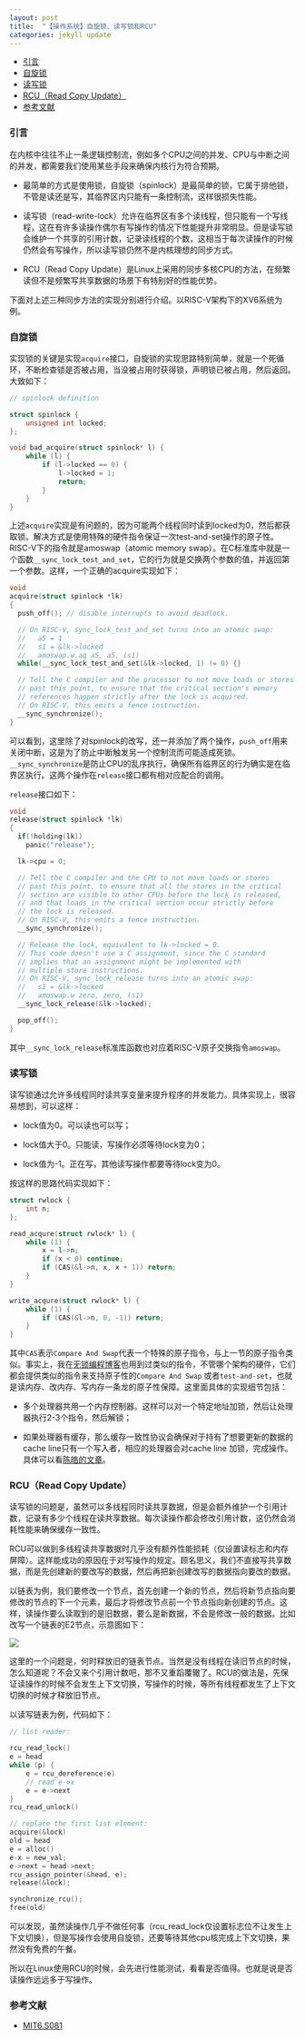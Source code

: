 ```yaml
---
layout: post
title:  "【操作系统】自旋锁、读写锁和RCU"
categories: jekyll update
---
```


<!-- vim-markdown-toc GFM -->

* [引言](#引言)
* [自旋锁](#自旋锁)
* [读写锁](#读写锁)
* [RCU（Read Copy Update）](#rcuread-copy-update)
* [参考文献](#参考文献)

<!-- vim-markdown-toc -->

### 引言

在内核中往往不止一条逻辑控制流，例如多个CPU之间的并发、CPU与中断之间的并发，都需要我们使用某些手段来确保内核行为符合预期。

- 最简单的方式是使用锁，自旋锁（spinlock）是最简单的锁，它属于排他锁，不管是读还是写，其临界区内只能有一条控制流，这样很损失性能。

- 读写锁（read-write-lock）允许在临界区有多个读线程，但只能有一个写线程，这在有许多读操作偶尔有写操作的情况下性能提升非常明显。但是读写锁会维护一个共享的引用计数，记录读线程的个数，这相当于每次读操作的时候仍然会有写操作，所以读写锁仍然不是内核理想的同步方式。

- RCU（Read Copy Update）是Linux上采用的同步多核CPU的方法，在频繁读但不是频繁写共享数据的场景下有特别好的性能优势。

下面对上述三种同步方法的实现分别进行介绍。以RISC-V架构下的XV6系统为例。

### 自旋锁

实现锁的关键是实现`acquire`接口，自旋锁的实现思路特别简单，就是一个死循环，不断检查锁是否被占用，当没被占用时获得锁，声明锁已被占用，然后返回。大致如下：

```c 
// spinlock definition

struct spinlock {
    unsigned int locked;
};

void bad_acquire(struct spinlock* l) {
    while (l) {
        if (l->locked == 0) {
            l->locked = 1;
            return;
        }
    }
}
```

上述`acquire`实现是有问题的，因为可能两个线程同时读到locked为0，然后都获取锁。解决方式是使用特殊的硬件指令保证一次test-and-set操作的原子性。RISC-V下的指令就是amoswap（atomic memory swap）。在C标准库中就是一个函数`__sync_lock_test_and_set`，它的行为就是交换两个参数的值，并返回第一个参数。这样，一个正确的acquire实现如下：
```c 
void
acquire(struct spinlock *lk)
{
  push_off(); // disable interrupts to avoid deadlock.

  // On RISC-V, sync_lock_test_and_set turns into an atomic swap:
  //   a5 = 1
  //   s1 = &lk->locked
  //   amoswap.w.aq a5, a5, (s1)
  while(__sync_lock_test_and_set(&lk->locked, 1) != 0) {}

  // Tell the C compiler and the processor to not move loads or stores
  // past this point, to ensure that the critical section's memory
  // references happen strictly after the lock is acquired.
  // On RISC-V, this emits a fence instruction.
  __sync_synchronize();
}
```

可以看到，这里除了对spinlock的改写，还一并添加了两个操作，`push_off`用来关闭中断，这是为了防止中断触发另一个控制流而可能造成死锁。`__sync_synchronize`是防止CPU的乱序执行，确保所有临界区的行为确实是在临界区执行。这两个操作在`release`接口都有相对应配合的调用。

`release`接口如下：
```c 
void
release(struct spinlock *lk)
{
  if(!holding(lk))
    panic("release");

  lk->cpu = 0;

  // Tell the C compiler and the CPU to not move loads or stores
  // past this point, to ensure that all the stores in the critical
  // section are visible to other CPUs before the lock is released,
  // and that loads in the critical section occur strictly before
  // the lock is released.
  // On RISC-V, this emits a fence instruction.
  __sync_synchronize();

  // Release the lock, equivalent to lk->locked = 0.
  // This code doesn't use a C assignment, since the C standard
  // implies that an assignment might be implemented with
  // multiple store instructions.
  // On RISC-V, sync_lock_release turns into an atomic swap:
  //   s1 = &lk->locked
  //   amoswap.w zero, zero, (s1)
  __sync_lock_release(&lk->locked);

  pop_off();
}
```
其中`__sync_lock_release`标准库函数也对应着RISC-V原子交换指令`amoswap`。

### 读写锁

读写锁通过允许多线程同时读共享变量来提升程序的并发能力。具体实现上，很容易想到，可以这样：
- lock值为0。可以读也可以写；

- lock值大于0。只能读，写操作必须等待lock变为0；

- lock值为-1。正在写，其他读写操作都要等待lock变为0。

按这样的思路代码实现如下：
```c 
struct rwlock {
    int n;
};

read_acqure(struct rwlock* l) {
    while (1) {
        x = l->n;
        if (x < 0) continue;
        if (CAS(&l->n, x, x + 1)) return;
    }
}

write_acqure(struct rwlock* l) {
    while (1) {
        if (CAS(&l->n, 0, -1)) return;
    }
}
```
其中`CAS`表示`Compare And Swap`代表一个特殊的原子指令，与上一节的原子指令类似。事实上，我在[无锁编程博客](https://literaryno4.github.io/cpp-lock-free-programming.html/)也用到过类似的指令，不管哪个架构的硬件，它们都会提供类似的指令来支持原子性的`Compare And Swap` 或者`test-and-set`，也就是读内存、改内存、写内存一条龙的原子性保障。这里面具体的实现细节包括：

- 多个处理器共用一个内存控制器。这样可以对一个特定地址加锁，然后让处理器执行2-3个指令，然后解锁；

- 如果处理器有缓存，那么缓存一致性协议会确保对于持有了想要更新的数据的cache line只有一个写入者，相应的处理器会对cache line 加锁，完成操作。具体可以看[陈皓的文章](https://coolshell.cn/articles/20793.html)。

### RCU（Read Copy Update）

读写锁的问题是，虽然可以多线程同时读共享数据，但是会额外维护一个引用计数，记录有多少个线程在读共享数据。每次读操作都会修改引用计数，这仍然会消耗性能来确保缓存一致性。

RCU可以做到多线程读共享数据时几乎没有额外性能损耗（仅设置读标志和内存屏障）。这样能成功的原因在于对写操作的规定。顾名思义，我们不直接写共享数据，而是先创建新的要改写的数据，然后再把新创建改写的数据指向要改的数据。

以链表为例，我们要修改一个节点，首先创建一个新的节点，然后将新节点指向要修改的节点的下一个元素，最后才将修改节点前一个节点指向新创建的节点。这样，读操作要么读取到的是旧数据，要么是新数据，不会是修改一般的数据。比如改写一个链表的E2节点，示意图如下：

![](../assets/os/RCU.png)

这里的一个问题是，何时释放旧的链表节点。当然是没有线程在读旧节点的时候，怎么知道呢？不会又来个引用计数吧，那不又重蹈覆辙了。RCU的做法是，先保证读操作的时候不会发生上下文切换，写操作的时候，等所有线程都发生了上下文切换的时候才释放旧节点。

以读写链表为例，代码如下：
```c 
// list reader:

rcu_read_lock()
e = head
while (p) {
    e = rcu_dereference(e)
    // read e->x 
    e = e->next
}
rcu_read_unlock()

// replace the first list element:
acquire(&lock)
old = head
e = alloc()
e-x = new_val;
e->next = head->next;
rcu_assign_pointer(&head, e);
release(&lock);

synchronize_rcu();
free(old)
```

可以发现，虽然读操作几乎不做任何事（rcu_read_lock仅设置标志位不让发生上下文切换），但是写操作会使用自旋锁，还要等待其他cpu核完成上下文切换，果然没有免费的午餐。

所以在Linux使用RCU的时候，会先进行性能测试，看看是否值得。也就是说是否读操作远远多于写操作。

### 参考文献

- [MIT6.S081](https://mit-public-courses-cn-translatio.gitbook.io/mit6-s081/lec14-file-systems-frans)
